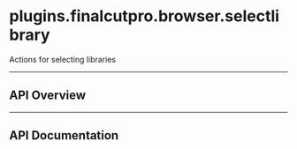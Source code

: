 # plugins.finalcutpro.browser.selectlibrary

Actions for selecting libraries

---

## API Overview

---

## API Documentation

